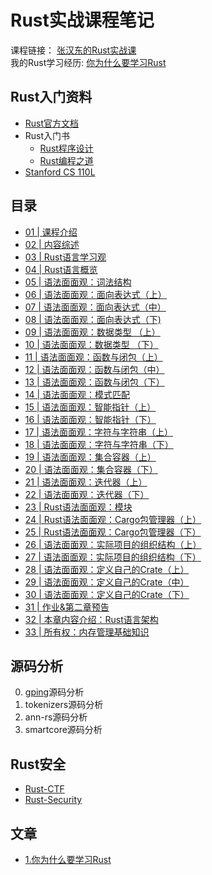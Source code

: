 # Rust实战课程笔记  


课程链接： [张汉东的Rust实战课](http://gk.link/a/10lHI)  
我的Rust学习经历: [你为什么要学习Rust](https://mp.weixin.qq.com/s/WS2kikpuHKGxPJ_UBfYhgg)  


## Rust入门资料

- [Rust官方文档](https://prev.rust-lang.org/zh-CN/documentation.html) 
- Rust入门书  
    - [Rust程序设计](https://union-click.jd.com/jdc?e=&p=AyIGZRprFQEaAVUcXBQyVlgNRQQlW1dCFFlQCxxKQgFHREkdSVJKSQVJHFRXFk9FUlpGQUpLCVBaTFhbXQtWVmpSWRtYHQQSAFIaa2d8Un00fSRjZ3VDN34ndHFhYxRpAUMOHjdUK1sUAxAHVxNYFgsiN1Uca0NsEgZUGloUBxYAUitaJQIVBlUaWhACGgNcGlMlBRIOZUAOe1ZyTjx4J11pamAFXWslMhE3ZStbJQEiRTtMWxxXEVdRHQ5GBBYCARoLHFdFVwBPXEcBQg4HTFISAiIFVBpfHA%3D%3D) 
    - [Rust编程之道](https://union-click.jd.com/jdc?e=&p=AyIGZRprFQEXAV0eWxEyVlgNRQQlW1dCFFlQCxxKQgFHREkdSVJKSQVJHFRXFk9FUlpGQUpLCVBaTFhbXQtWVmpSWRtYEAQaAlUfa21hdA8ybCR0YhBHXW0ya3lgAgFDC0MOHjdUK1sUAxAHVxNYFgsiN1Uca0NsEgZUGloUBxICVitaJQIVBlUaWhACEQFSGF4lBRIOZUAOe1ZyTjx4J11pamAFXWslMhE3ZStbJQEiRTsYCEUAFQJUGFsVChQCBhlfHFYXBFxMW0ZQRQMFE1kSViIFVBpfHA%3D%3D)
- [Stanford CS 110L](https://github.com/xxg1413/CS110L)


## 目录

- [01 | 课程介绍](./note/chapter1/01.md)
- [02 | 内容综述](./note/chapter1/02.md)
- [03 | Rust语言学习观](./note/chapter1/03.md)
- [04 | Rust语言概览](./note/chapter1/04.md)
- [05 | 语法面面观：词法结构](./note/chapter1/05.md)
- [06 | 语法面面观：面向表达式（上）](./note/chapter1/06.md)
- [07 | 语法面面观：面向表达式（中）](./note/chapter1/07.md)
- [08 | 语法面面观：面向表达式（下) ](./note/chapter1/08.md)
- [09 | 语法面面观：数据类型 （上）](./note/chapter1/09.md)
- [10 | 语法面面观：数据类型 （下）](./note/chapter1/10.md)
- [11 | 语法面面观：函数与闭包（上）](./note/chapter1/11.md)
- [12 | 语法面面观：函数与闭包（中）](./note/chapter1/12.md)
- [13 | 语法面面观：函数与闭包（下）](./note/chapter1/13.md)
- [14 | 语法面面观：模式匹配](./note/chapter1/14.md)
- [15 | 语法面面观：智能指针（上）](./note/chapter1/15.md)
- [16 | 语法面面观：智能指针（下）](./note/chapter1/16.md)
- [17 | 语法面面观：字符与字符串（上）](./note/chapter1/17.md)
- [18 | 语法面面观：字符与字符串（下）](./note/chapter1/18.md)
- [19 | 语法面面观：集合容器（上）](./note/chapter1/19.md)
- [20 | 语法面面观：集合容器（下）](./note/chapter1/20.md)
- [21 | 语法面面观：迭代器（上）](./note/chapter1/21.md)
- [22 | 语法面面观：迭代器（下）](./note/chapter1/22.md)
- [23 | Rust语法面面观：模块](./note/chapter1/23.md)
- [24 | Rust语法面面观：Cargo包管理器（上）](./note/chapter1/24.md)
- [25 | Rust语法面面观：Cargo包管理器（下）](./note/chapter1/25.md)
- [26 | 语法面面观：实际项目的组织结构（上）](./note/chapter1/26.md)
- [27 | 语法面面观：实际项目的组织结构（下）](./note/chapter1/27.md)
- [28 | 语法面面观：定义自己的Crate（上）](./note/chapter1/28/md)
- [29 | 语法面面观：定义自己的Crate（中）](./note/chapter1/29.md)
- [30 | 语法面面观：定义自己的Crate（下）](./note/chapter1/30.md)
- [31 | 作业&第二章预告](./note/chapter1/31.md)
- [32 | 本章内容介绍：Rust语言架构](./note/chapter2/32.md)
- [33 | 所有权：内存管理基础知识](./note/chapter2/33.md)









## 源码分析

0. [gping](https://github.com/orf/gping)源码分析
1. tokenizers源码分析
2. ann-rs源码分析
3. smartcore源码分析


## Rust安全

- [Rust-CTF](https://github.com/xxg1413/rust-ctf)
- [Rust-Security](https://github.com/xxg1413/rust-security)

## 文章

 - [1.你为什么要学习Rust](https://mp.weixin.qq.com/s/WS2kikpuHKGxPJ_UBfYhgg)


